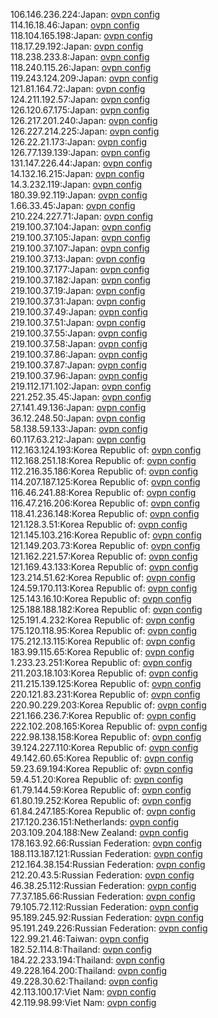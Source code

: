 106.146.236.224:Japan: [ovpn config](vpn/106_146_236_224.ovpn)  
114.16.18.46:Japan: [ovpn config](vpn/114_16_18_46.ovpn)  
118.104.165.198:Japan: [ovpn config](vpn/118_104_165_198.ovpn)  
118.17.29.192:Japan: [ovpn config](vpn/118_17_29_192.ovpn)  
118.238.233.8:Japan: [ovpn config](vpn/118_238_233_8.ovpn)  
118.240.115.26:Japan: [ovpn config](vpn/118_240_115_26.ovpn)  
119.243.124.209:Japan: [ovpn config](vpn/119_243_124_209.ovpn)  
121.81.164.72:Japan: [ovpn config](vpn/121_81_164_72.ovpn)  
124.211.192.57:Japan: [ovpn config](vpn/124_211_192_57.ovpn)  
126.120.67.175:Japan: [ovpn config](vpn/126_120_67_175.ovpn)  
126.217.201.240:Japan: [ovpn config](vpn/126_217_201_240.ovpn)  
126.227.214.225:Japan: [ovpn config](vpn/126_227_214_225.ovpn)  
126.22.21.173:Japan: [ovpn config](vpn/126_22_21_173.ovpn)  
126.77.139.139:Japan: [ovpn config](vpn/126_77_139_139.ovpn)  
131.147.226.44:Japan: [ovpn config](vpn/131_147_226_44.ovpn)  
14.132.16.215:Japan: [ovpn config](vpn/14_132_16_215.ovpn)  
14.3.232.119:Japan: [ovpn config](vpn/14_3_232_119.ovpn)  
180.39.92.119:Japan: [ovpn config](vpn/180_39_92_119.ovpn)  
1.66.33.45:Japan: [ovpn config](vpn/1_66_33_45.ovpn)  
210.224.227.71:Japan: [ovpn config](vpn/210_224_227_71.ovpn)  
219.100.37.104:Japan: [ovpn config](vpn/219_100_37_104.ovpn)  
219.100.37.105:Japan: [ovpn config](vpn/219_100_37_105.ovpn)  
219.100.37.107:Japan: [ovpn config](vpn/219_100_37_107.ovpn)  
219.100.37.13:Japan: [ovpn config](vpn/219_100_37_13.ovpn)  
219.100.37.177:Japan: [ovpn config](vpn/219_100_37_177.ovpn)  
219.100.37.182:Japan: [ovpn config](vpn/219_100_37_182.ovpn)  
219.100.37.19:Japan: [ovpn config](vpn/219_100_37_19.ovpn)  
219.100.37.31:Japan: [ovpn config](vpn/219_100_37_31.ovpn)  
219.100.37.49:Japan: [ovpn config](vpn/219_100_37_49.ovpn)  
219.100.37.51:Japan: [ovpn config](vpn/219_100_37_51.ovpn)  
219.100.37.55:Japan: [ovpn config](vpn/219_100_37_55.ovpn)  
219.100.37.58:Japan: [ovpn config](vpn/219_100_37_58.ovpn)  
219.100.37.86:Japan: [ovpn config](vpn/219_100_37_86.ovpn)  
219.100.37.87:Japan: [ovpn config](vpn/219_100_37_87.ovpn)  
219.100.37.96:Japan: [ovpn config](vpn/219_100_37_96.ovpn)  
219.112.171.102:Japan: [ovpn config](vpn/219_112_171_102.ovpn)  
221.252.35.45:Japan: [ovpn config](vpn/221_252_35_45.ovpn)  
27.141.49.136:Japan: [ovpn config](vpn/27_141_49_136.ovpn)  
36.12.248.50:Japan: [ovpn config](vpn/36_12_248_50.ovpn)  
58.138.59.133:Japan: [ovpn config](vpn/58_138_59_133.ovpn)  
60.117.63.212:Japan: [ovpn config](vpn/60_117_63_212.ovpn)  
112.163.124.193:Korea Republic of: [ovpn config](vpn/112_163_124_193.ovpn)  
112.168.251.18:Korea Republic of: [ovpn config](vpn/112_168_251_18.ovpn)  
112.216.35.186:Korea Republic of: [ovpn config](vpn/112_216_35_186.ovpn)  
114.207.187.125:Korea Republic of: [ovpn config](vpn/114_207_187_125.ovpn)  
116.46.241.88:Korea Republic of: [ovpn config](vpn/116_46_241_88.ovpn)  
116.47.216.206:Korea Republic of: [ovpn config](vpn/116_47_216_206.ovpn)  
118.41.236.148:Korea Republic of: [ovpn config](vpn/118_41_236_148.ovpn)  
121.128.3.51:Korea Republic of: [ovpn config](vpn/121_128_3_51.ovpn)  
121.145.103.216:Korea Republic of: [ovpn config](vpn/121_145_103_216.ovpn)  
121.149.203.73:Korea Republic of: [ovpn config](vpn/121_149_203_73.ovpn)  
121.162.221.57:Korea Republic of: [ovpn config](vpn/121_162_221_57.ovpn)  
121.169.43.133:Korea Republic of: [ovpn config](vpn/121_169_43_133.ovpn)  
123.214.51.62:Korea Republic of: [ovpn config](vpn/123_214_51_62.ovpn)  
124.59.170.113:Korea Republic of: [ovpn config](vpn/124_59_170_113.ovpn)  
125.143.16.10:Korea Republic of: [ovpn config](vpn/125_143_16_10.ovpn)  
125.188.188.182:Korea Republic of: [ovpn config](vpn/125_188_188_182.ovpn)  
125.191.4.232:Korea Republic of: [ovpn config](vpn/125_191_4_232.ovpn)  
175.120.118.95:Korea Republic of: [ovpn config](vpn/175_120_118_95.ovpn)  
175.212.13.115:Korea Republic of: [ovpn config](vpn/175_212_13_115.ovpn)  
183.99.115.65:Korea Republic of: [ovpn config](vpn/183_99_115_65.ovpn)  
1.233.23.251:Korea Republic of: [ovpn config](vpn/1_233_23_251.ovpn)  
211.203.18.103:Korea Republic of: [ovpn config](vpn/211_203_18_103.ovpn)  
211.215.139.125:Korea Republic of: [ovpn config](vpn/211_215_139_125.ovpn)  
220.121.83.231:Korea Republic of: [ovpn config](vpn/220_121_83_231.ovpn)  
220.90.229.203:Korea Republic of: [ovpn config](vpn/220_90_229_203.ovpn)  
221.166.236.7:Korea Republic of: [ovpn config](vpn/221_166_236_7.ovpn)  
222.102.208.165:Korea Republic of: [ovpn config](vpn/222_102_208_165.ovpn)  
222.98.138.158:Korea Republic of: [ovpn config](vpn/222_98_138_158.ovpn)  
39.124.227.110:Korea Republic of: [ovpn config](vpn/39_124_227_110.ovpn)  
49.142.60.65:Korea Republic of: [ovpn config](vpn/49_142_60_65.ovpn)  
59.23.69.194:Korea Republic of: [ovpn config](vpn/59_23_69_194.ovpn)  
59.4.51.20:Korea Republic of: [ovpn config](vpn/59_4_51_20.ovpn)  
61.79.144.59:Korea Republic of: [ovpn config](vpn/61_79_144_59.ovpn)  
61.80.19.252:Korea Republic of: [ovpn config](vpn/61_80_19_252.ovpn)  
61.84.247.185:Korea Republic of: [ovpn config](vpn/61_84_247_185.ovpn)  
217.120.236.151:Netherlands: [ovpn config](vpn/217_120_236_151.ovpn)  
203.109.204.188:New Zealand: [ovpn config](vpn/203_109_204_188.ovpn)  
178.163.92.66:Russian Federation: [ovpn config](vpn/178_163_92_66.ovpn)  
188.113.187.121:Russian Federation: [ovpn config](vpn/188_113_187_121.ovpn)  
212.164.38.154:Russian Federation: [ovpn config](vpn/212_164_38_154.ovpn)  
212.20.43.5:Russian Federation: [ovpn config](vpn/212_20_43_5.ovpn)  
46.38.25.112:Russian Federation: [ovpn config](vpn/46_38_25_112.ovpn)  
77.37.185.66:Russian Federation: [ovpn config](vpn/77_37_185_66.ovpn)  
79.105.72.112:Russian Federation: [ovpn config](vpn/79_105_72_112.ovpn)  
95.189.245.92:Russian Federation: [ovpn config](vpn/95_189_245_92.ovpn)  
95.191.249.226:Russian Federation: [ovpn config](vpn/95_191_249_226.ovpn)  
122.99.21.46:Taiwan: [ovpn config](vpn/122_99_21_46.ovpn)  
182.52.114.8:Thailand: [ovpn config](vpn/182_52_114_8.ovpn)  
184.22.233.194:Thailand: [ovpn config](vpn/184_22_233_194.ovpn)  
49.228.164.200:Thailand: [ovpn config](vpn/49_228_164_200.ovpn)  
49.228.30.62:Thailand: [ovpn config](vpn/49_228_30_62.ovpn)  
42.113.100.17:Viet Nam: [ovpn config](vpn/42_113_100_17.ovpn)  
42.119.98.99:Viet Nam: [ovpn config](vpn/42_119_98_99.ovpn)  
